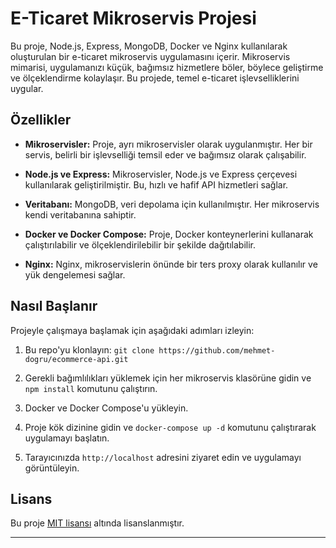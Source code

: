 # E-Ticaret Mikroservis Projesi

Bu proje, Node.js, Express, MongoDB, Docker ve Nginx kullanılarak oluşturulan bir e-ticaret mikroservis uygulamasını içerir. Mikroservis mimarisi, uygulamanızı küçük, bağımsız hizmetlere böler, böylece geliştirme ve ölçeklendirme kolaylaşır. Bu projede, temel e-ticaret işlevselliklerini uygular.

## Özellikler

- **Mikroservisler:** Proje, ayrı mikroservisler olarak uygulanmıştır. Her bir servis, belirli bir işlevselliği temsil eder ve bağımsız olarak çalışabilir.

- **Node.js ve Express:** Mikroservisler, Node.js ve Express çerçevesi kullanılarak geliştirilmiştir. Bu, hızlı ve hafif API hizmetleri sağlar.

- **Veritabanı:** MongoDB, veri depolama için kullanılmıştır. Her mikroservis kendi veritabanına sahiptir.

- **Docker ve Docker Compose:** Proje, Docker konteynerlerini kullanarak çalıştırılabilir ve ölçeklendirilebilir bir şekilde dağıtılabilir.

- **Nginx:** Nginx, mikroservislerin önünde bir ters proxy olarak kullanılır ve yük dengelemesi sağlar.

## Nasıl Başlanır

Projeyle çalışmaya başlamak için aşağıdaki adımları izleyin:

1. Bu repo'yu klonlayın: `git clone https://github.com/mehmet-dogru/ecommerce-api.git`

2. Gerekli bağımlılıkları yüklemek için her mikroservis klasörüne gidin ve `npm install` komutunu çalıştırın.

3. Docker ve Docker Compose'u yükleyin.

4. Proje kök dizinine gidin ve `docker-compose up -d` komutunu çalıştırarak uygulamayı başlatın.

5. Tarayıcınızda `http://localhost` adresini ziyaret edin ve uygulamayı görüntüleyin.

## Lisans

Bu proje [MIT lisansı](LICENCE) altında lisanslanmıştır.

---
